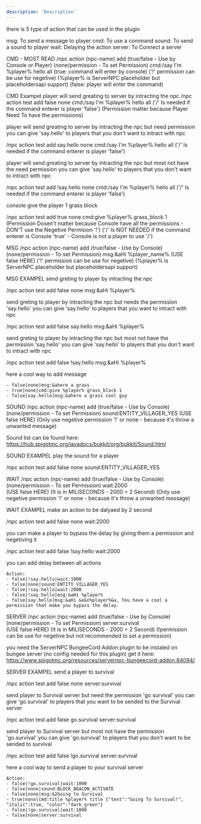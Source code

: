 ```yaml
---
description: 'Description'
---
```


there is 5 type of action that can be used in the plugin

msg: To send a message to player
cmd: To use a command
sound: To send a sound to player
wait: Delaying the action
server: To Connect a server

CMD - MOST READ
/npc action (npc-name) add (true/false - Use by Console or Player) (none/permission - To set Permission) cmd:/say I'm %player% hello all
                           (true: command will enter by console)   ('!' permission can be use for negetive) (%player% is ServerNPC placeholder but placeholdersapi support)
                           (false: player will enter the command)

CMD Exampel
player will send greating to server by intracting the npc
/npc action test add false none cmd:/say I'm %player% hello all
                                  ('/' Is needed if the command enterer is player 'false') 
                          (Permission matter because Player Need To have the permissions)


player will send greating to server by intracting the npc but need permission 
you can give 'say.hello' to players that you don't want to intract with npc

/npc action test add say.hello none cmd:/say I'm %player% hello all
                                  ('/' Is needed if the command enterer is player 'false') 


player will send greating to server by intracting the npc but most not have the need permission 
you can give 'say.hello' to players that you don't want to intract with npc

/npc action test add !say.hello none cmd:/say I'm %player% hello all
                                  ('/' Is needed if the command enterer is player 'false') 



console give the player 1 grass block

/npc action test add true none cmd:give %player% grass_block 1
                         (Permission Dosen't matter because Console have all the permissions - DON'T use the Negetive Permision '!')
                                 ('/' Is NOT NEEDED if the command enterer is Console 'true' - Console is not a player to use '/')



MSG
/npc action (npc-name) add (true/false - Use by Console) (none/permission - To set Permission) msg:&aHi %player_name%
                           (USE false HERE)              ('!' permission can be use for negetive)      (%player% is ServerNPC placeholder but placeholdersapi support)

MSG EXAMPEL
send greting to player by intracting the npc

/npc action test add false none msg:&aHi %player%


send greting to player by intracting the npc but needs the permission 'say.hello'
you can give 'say.hello' to players that you want to intract with npc

/npc action test add false say.hello msg:&aHi %player%


send greting to player by intracting the npc but most not have the permission 'say.hello'
you can give 'say.hello' to players that you don't want to intract with npc

/npc action test add false !say.hello msg:&aHi %player%

here a cool way to add message

    - false|none|msg:&ahere a grass
    - true|none|cmd:give %player% grass_block 1
    - false|say.hello|msg:&ahere a grass cool guy



SOUND
/npc action (npc-name) add (true/false - Use by Console) (none/permission - To set Permission) sound:ENTITY_VILLAGER_YES
                           (USE false HERE)              (Only use negetive permission '!' or none - because it's throw a unwanted message)

Sound list can be found here: https://hub.spigotmc.org/javadocs/bukkit/org/bukkit/Sound.html

SOUND EXAMPEL
play the sound for a player

/npc action test add false none sound:ENTITY_VILLAGER_YES



WAIT
/npc action (npc-name) add (true/false - Use by Console) (none/permission - To set Permission) wait:2000  
                           (USE false HERE)                                                       (It is in MILISECONDS - 2000 = 2 Second)
                                                         (Only use negetive permission '!' or none - because it's throw a unwanted message)

WAIT EXAMPEL
make an action to be dalyaed by 2 second

/npc action test add false none wait:2000


you can make a player to bypass the delay by giving them a permission and negetiving it

/npc action test add false !say.hello wait:2000

you can add delay between all actions 

    Action:
    - false|!say.hello|wait:1000
    - false|none|sound:ENTITY_VILLAGER_YES
    - false|!say.hello|wait:2000
    - false|!say.hello|msg:&aHi %player%
    - false|say.hello|msg:&aHi &e&n%player%&a, You have a cool a permission that make you bypass the delay.



SERVER
/npc action (npc-name) add (true/false - Use by Console) (none/permission - To set Permission) server:survival  
                           (USE false HERE)                                                       (It is in MILISECONDS - 2000 = 2 Second)
                                                         (!permission can be use for negetive but not recommended to set a permission)

you need the ServerNPC BungeeCord Addon plugin to be instaled on bungee server (no config needed for this plugin)
get it here: https://www.spigotmc.org/resources/servernpc-bungeecord-addon.84094/

SERVER EXAMPEL
send a player to survival

/npc action test add false none server:survival


send player to Survival server but need the permission 'go survival'
you can give 'go.survival' to players that you want to be sended to the Survival server

/npc action test add false go.survival server:survival


send player to Survival server but most not have the permission 'go.survival'
you can give 'go.survival' to players that you don't want to be sended to survival

/npc action test add false !go.survival server:survival

here a cool way to send a player to your survival server

    Action:
    - false|!go.survival|wait:1000
    - false|none|sound:BLOCK_BEACON_ACTIVATE
    - false|none|msg:&2Going to Survival
    - true|nono|cmd:title %player% title {"text":"Going To Survival!", "italic":true, "color":"dark_green"}
    - false|!go.survival|wait:1000
    - false|none|server:survival
